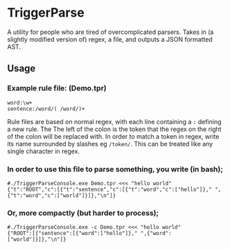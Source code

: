 # TriggerParse
A utility for people who are tired of overcomplicated parsers. Takes in (a slightly modified version of) regex, a file, and outputs a JSON formatted AST.
## Usage
### Example rule file: (Demo.tpr)
```
word:\w+
sentence:/word/( /word/)+
```
Rule files are based on normal regex, with each line containing a `:` defining a new rule. The The left of the colon is the token that the regex on the right of the colon will be replaced with. In order to match a token in regex, write its name surrounded by slashes eg `/token/`. This can be treated like any single character in regex.
### In order to use this file to parse something, you write (in bash);
```
#./TriggerParseConsole.exe Demo.tpr <<< "hello world"
{"t":"ROOT","c":[{"t":"sentence","c":[{"t":"word","c":["hello"]}," ",{"t":"word","c":["world"]}]},"\n"]}
```
### Or, more compactly (but harder to process);
```
#./TriggerParseConsole.exe -c Demo.tpr <<< "hello world"
{"ROOT":[{"sentence":[{"word":["hello"]}," ",{"word":["world"]}]},"\n"]}
```
